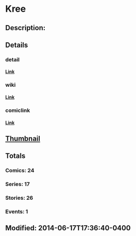 # Kree
## Description: 
## Details
### detail
#### [Link](http://marvel.com/comics/characters/1011148/kree?utm_campaign=apiRef&utm_source=d8455188da2836f893171a8a63981172)
### wiki
#### [Link](http://marvel.com/universe/Kree?utm_campaign=apiRef&utm_source=d8455188da2836f893171a8a63981172)
### comiclink
#### [Link](http://marvel.com/comics/characters/1011148/kree?utm_campaign=apiRef&utm_source=d8455188da2836f893171a8a63981172)
## [Thumbnail](http://i.annihil.us/u/prod/marvel/i/mg/8/50/53a0b4b5c40f1.jpg)
## Totals
### Comics: 24
### Series: 17
### Stories: 26
### Events: 1
## Modified: 2014-06-17T17:36:40-0400